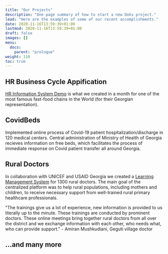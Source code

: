 ```yaml
---
title: "Our Projects"
description: "One page summary of how to start a new Doks project."
lead: "Here are the examples of some of our recent accomplishments."
date: 2020-11-16T13:59:39+01:00
lastmod: 2020-11-16T13:59:39+01:00
draft: false
images: []
menu:
  docs:
    parent: "prologue"
weight: 110
toc: true
---
```


## HR Business Cycle Appification

[HR Information System Demo](https://www.youtube.com/watch?v=1hJH26SHTOk&list=PLDiTLW7eMZTRVaJ8cyPpka5gvNSCePimQ) is what we created in a month for one of the most famous fast-food chains in the World (for their Georgian representation).

## CovidBeds

Implemented online process of Covid-19 patient hospitalization/discharge in 120 medical centers. Central administration of Ministry of Health of Georgia recieves information on free beds, which facilitates the process of immediate response on Covid patient transfer all around Georgia.

## Rural Doctors

In collaboration with UNICEF and USAID Georgia we created a [Learning Management System](https://www.facebook.com/unicefgeorgia/videos/453192065941423) for 1300 rural doctors. The main goal of the centralized platform was to help rural populations, including mothers and children, to receive necessary support from well-trained rural primary healthcare professionals.

"The trainings give us a lot of experience, new information is provided to us literally up to the minute. These trainings are conducted by prominent doctors. These online meetings bring together rural doctors from all over the district and we exchange information with each other, who needs what, who can provide support."  - Amiran Mushkudiani, Geguti village doctor

## ...and many more

